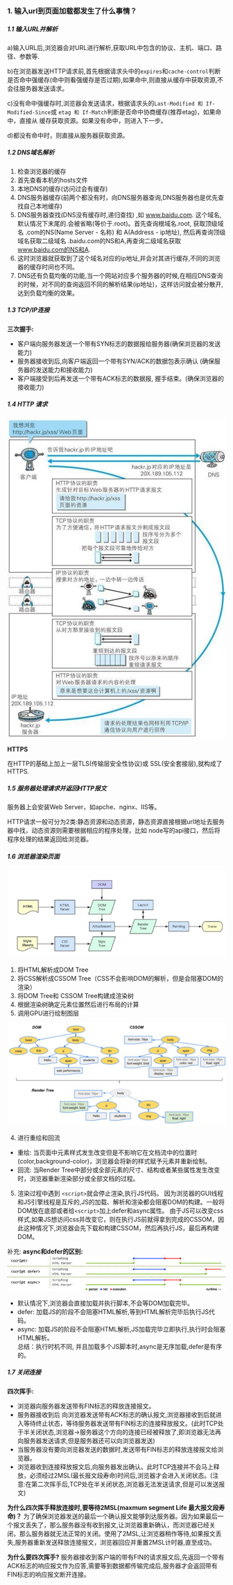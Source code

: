 ### 1. **输入url到页面加载都发生了什么事情？**

##### 1.1 输入URL并解析

a)输入URL后,浏览器会对URL进行解析,获取URL中包含的协议、主机、端口、路径、参数等.

b)在浏览器发送HTTP请求前,首先根据请求头中的`expires`和`cache-control`判断是否命中强缓存(命中则看强缓存是否过期),如果命中,则直接从缓存中获取资源,不会往服务器发送请求。

c)没有命中强缓存时,浏览器会发送请求，根据请求头的`Last-Modified 和 If-Modified-Since`或 `etag 和 If-Match`判断是否命中协商缓存(推荐etag)，如果命中，直接从 缓存获取资源。如果没有命中，则进入下一步。

d)都没有命中时，则直接从服务器获取资源。

##### 1.2 DNS域名解析
1. 检查浏览器的缓存
2. 首先查看本机的hosts文件
3. 本地DNS的缓存(访问过会有缓存)
4. DNS服务器缓存(前两个都没有时，向DNS服务器查询,DNS服务器也是优先查找自己本地缓存)
5. DNS服务器查找(DNS没有缓存时,递归查找) ,如 www.baidu.com. 这个域名,默认情况下末尾的.会被省略(等价于.root)。首先查询根域名.root, 获取顶级域名 .com的NS(Name Server - 名称) 和 A(Address - ip地址), 然后再查询顶级域名获取二级域名 .baidu.com的NS和A,再查询二级域名获取 www.baidu.com的NS和A.
6. 这时浏览器就获取到了这个域名对应的ip地址,并会对其进行缓存,不同的浏览器的缓存时间也不同。
7. DNS还有负载均衡的功能,当一个网站对应多个服务器的时候,在相应DNS查询的时候，对不同的查询返回不同的解析结果(ip地址)，这样访问就会被分散开,达到负载均衡的效果。

##### 1.3 TCP/IP连接

**三次握手:**
 - 客户端向服务器发送一个带有SYN标志的数据报给服务器(确保浏览器的发送能力)
 - 服务器接收到后,向客户端返回一个带有SYN/ACK的数据包表示确认 (确保服务器的发送能力和接收能力)
 - 客户端接受到后再发送一个带有ACK标志的数据报, 握手结束。(确保浏览器的接收能力)



##### 1.4  HTTP 请求

![img](images\4.jpg)

**HTTPS**

在HTTP的基础上加上一层TLS(传输层安全性协议)或 SSL(安全套接层),就构成了HTTPS.

##### 1.5 服务器处理请求并返回HTTP报文

服务器上会安装Web Server，如apche、nginx、IIS等。

HTTP请求一般可分为2类:静态资源和动态资源，静态资源直接根据url地址去服务器中找，动态资源则需要根据相应的程序处理，比如 node写的api接口，然后将程序处理的结果返回给浏览器。

##### 1.6 浏览器渲染页面
![img](images\5.jpg)
1. 将HTML解析成DOM Tree
2. 将CSS解析成CSSOM Tree（CSS不会影响DOM的解析，但是会阻塞DOM的渲染）
3. 将DOM Tree和 CSSOM Tree构建成渲染树
4. 根据渲染树确定元素位置然后进行布局的计算
5. 调用GPU进行绘制图层


![img](images\7.png)

4. 进行重绘和回流
  - 重绘: 当页面中元素样式发生改变但是不影响它在文档流中的位置时(color,background-color)，浏览器会将新的样式赋予元素并重新绘制。
  - 回流: 当Render Tree中部分或全部元素的尺寸、结构或者某些属性发生改变时，浏览器重新渲染部分或全部文档的过程。

5. 渲染过程中遇到 `<script>`就会停止渲染,执行JS代码。 因为浏览器的GUI线程和JS引擎线程是互斥的,JS的加载、解析和渲染都会阻塞DOM的构建。一般将DOM放在底部或者给`<script>`加上defer和async属性。 由于JS可以改变css样式,如果JS想访问css并改变它，则在执行JS前就得拿到完成的CSSOM，因此这种情况下,浏览器会先下载和构建CSSOM，然后再执行JS，最后再构建DOM。

补充: 
**async和defer的区别:**  
![async和defer](images\8.png)
  - 默认情况下,浏览器会直接加载并执行脚本,不会等DOM加载完毕。
  - defer: 加载JS的阶段不会阻塞HTML解析,等到HTML解析完毕后执行JS代码。
  - async: 加载JS的阶段不会阻塞HTML解析,JS加载完毕立即执行,执行时会阻塞HTML解析。
​	
总结：执行时机不同, 并且加载多个JS脚本时,async是无序加载,defer是有序的。


##### 1.7 关闭连接
**四次挥手:**
  - 浏览器向服务器发送带有FIN标志的释放连接报文。
  - 服务器接收到后 向浏览器发送带有ACK标志的确认报文,浏览器接收到后就进入等待终止状态，等待服务器发送带有FIN标志的连接释放报文。(此时TCP处于半关闭状态,浏览器->服务器这个方向的连接已经被释放了,即浏览器无法再向服务器发送请求,但是服务器还可以向浏览器发送)
  - 当服务器没有要向浏览器发送的数据时,发送带有FIN标志的释放连接报文给浏览器。
  - 浏览器收到连接释放报文后,向服务器发出确认。此时TCP连接并不会马上释放，必须经过2MSL(最长报文段寿命)时间后,浏览器才会进入关闭状态。(注意:在第二次挥手后,TCP处在半关闭状态,浏览器无法发送请求,但是可以发送报文)

**为什么四次挥手释放连接时,要等待2MSL(maxmum segment Life 最大报文段寿命)？**
为了确保浏览器发送的最后一个确认报文能够到达服务器。因为如果最后一个报文丢失了，那么服务器没有收到报文,让浏览器重新确认，而浏览器已经关闭，那么服务器就无法正常的关闭。使用了2MSL,让浏览器稍作等待,如果报文丢失,服务器重新发送释放连接报文，浏览器回应并重置2MSL计时器,直至成功。

**为什么要四次挥手?**
服务器接收到客户端的带有FIN的请求报文后,先返回一个带有ACK标志的响应报文作为应答,需要等到数据都传输完成后,服务器才会返回带有FIN标志的响应报文断开连接。